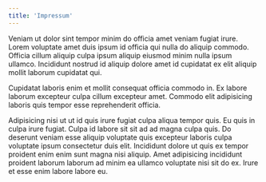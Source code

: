 ```yaml
---
title: 'Impressum'
---
```


Veniam ut dolor sint tempor minim do officia amet veniam fugiat irure. Lorem voluptate amet duis ipsum id officia qui nulla do aliquip commodo. Officia cillum aliquip culpa ipsum aliquip eiusmod minim nulla ipsum ullamco. Incididunt nostrud id aliquip dolore amet id cupidatat ex elit aliquip mollit laborum cupidatat qui.

Cupidatat laboris enim et mollit consequat officia commodo in. Ex labore laborum excepteur culpa cillum excepteur amet. Commodo elit adipisicing laboris quis tempor esse reprehenderit officia.

Adipisicing nisi ut ut id quis irure fugiat culpa aliqua tempor quis. Eu quis in culpa irure fugiat. Culpa id labore sit sit ad ad magna culpa quis. Do deserunt veniam esse aliquip voluptate quis excepteur laboris culpa voluptate ipsum consectetur duis elit. Incididunt dolore ut quis ex tempor proident enim enim sunt magna nisi aliquip. Amet adipisicing incididunt proident laborum laborum ad minim ea ullamco voluptate nisi sit do ex. Irure et esse enim labore labore eu.
